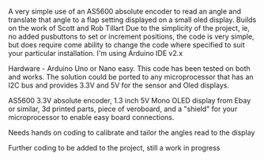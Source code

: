 A very simple use of an AS5600 absolute encoder to read an angle and translate that angle to a flap setting displayed on a small oled display. Builds on the work of Scott and Rob Tillart
Due to the simplicity of the project, ie, no added pusbuttons to set or increment positions, the code is very simple, but does require come ability to change the code where specified to suit your particular installation. I'm using Arduino IDE v2.x

Hardware - Arduino Uno or Nano easy. This code has been tested on both and works. The solution could be ported to any microprocessor that has an I2C bus and provides 3.3V and 5V for the sensor and Oled displays.

AS5600 3.3V absolute encoder, 1.3 inch 5V Mono OLED display from Ebay or similar, 3d printed parts, piece of veroboard, and a "shield" for your microprocessor to enable easy board connections.

Needs hands on coding to calibrate and tailor the angles read to the display

Further coding to be added to the project, still a work in progress
